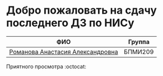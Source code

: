 # Добро пожаловать на сдачу последнего ДЗ по НИСу

ФИО                                             | Группа
----------------------------------------------- | -------------------------
[Романова Анастасия Александровна](https://t.me/romanova_nastya) | БПМИ209

Приятного просмотра :octocat:
